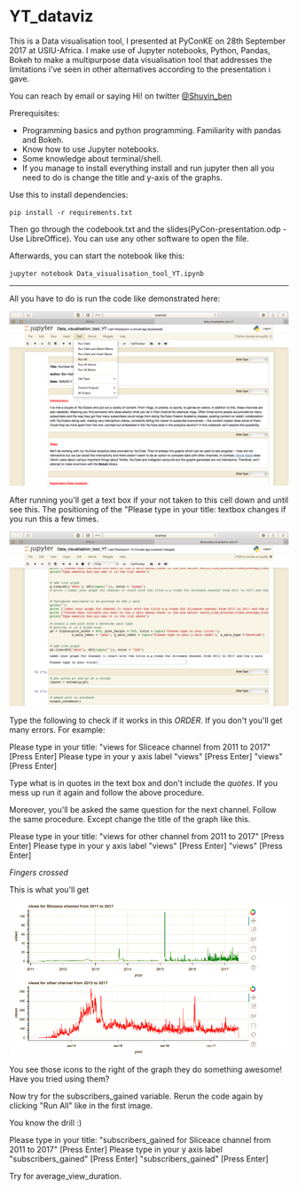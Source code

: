 # YT_dataviz
This is a Data visualisation tool, I presented at PyConKE on 28th September 2017 at USIU-Africa. I make use of Jupyter notebooks, Python, Pandas, Bokeh to make a multipurpose data visualisation tool that addresses the limitations i've seen in other alternatives according to the presentation i gave.

You can reach by email or saying Hi! on twitter [@Shuyin_ben](https://twitter.com/Shuyin_ben)

Prerequisites:
* Programming basics and python programming. Familiarity with pandas and Bokeh.
* Know how to use Jupyter notebooks.
* Some knowledge about terminal/shell.
* If you manage to install everything install and run jupyter then all you need to do is
change the title and y-axis of the graphs. 

Use this to install dependencies:

`pip install -r requirements.txt`

Then go through the codebook.txt and the slides(PyCon-presentation.odp - Use LibreOffice).
You can use any other software to open the file.

Afterwards, you can start the notebook like this:

`jupyter notebook Data_visualisation_tool_YT.ipynb`

---

All you have to do is run the code like demonstrated here:

<p align="center">
<img src="images/run_notebook.png" width="550">
</p>


After running you'll get a text box if your not taken to this cell down and until see this.
The positioning of the "Please type in your title: textbox changes if you run this a few
times.

<p align="center">
<img src="images/the_prompt.png" width="550">
</p>

Type the following to check if it works in this *ORDER*. If you don't you'll get many errors. For example:

Please type in your title: "views for Sliceace channel from 2011 to 2017" [Press Enter]
Please type in your y axis label "views" [Press Enter]
"views" [Press Enter]

Type what is in quotes in the text box and don't include the *quotes*. If you mess up run
it again and follow the above procedure.

Moreover, you'll be asked the same question for the next channel. Follow the same 
procedure. Except change the title of the graph like this.

Please type in your title: "views for other channel from 2011 to 2017" [Press Enter]
Please type in your y axis label "views" [Press Enter]
"views" [Press Enter]

*Fingers crossed*

This is what you'll get 

<p align="center">
<img src="images/expected_output.png" width="550">
</p>

You see those icons to the right of the graph they do something awesome! Have you tried using
them?

Now try for the subscribers_gained variable. Rerun the code again by clicking "Run All" 
like in the first image.

You know the drill :) 

Please type in your title: "subscribers_gained for Sliceace channel from 2011 to 2017" [Press Enter]
Please type in your y axis label "subscribers_gained" [Press Enter]
"subscribers_gained" [Press Enter]

Try for average_view_duration.


